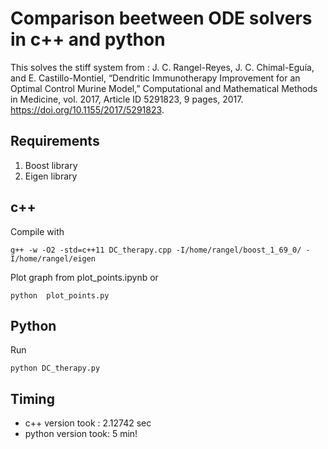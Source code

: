 # Comparison beetween ODE solvers in c++ and python
This solves the stiff system from :
J. C. Rangel-Reyes, J. C. Chimal-Eguía, and E. Castillo-Montiel, “Dendritic Immunotherapy Improvement for an Optimal Control Murine Model,” Computational and Mathematical Methods in Medicine, vol. 2017, Article ID 5291823, 9 pages, 2017. https://doi.org/10.1155/2017/5291823.


## Requirements 
1. Boost library
2. Eigen library

## c++
Compile with 
```
g++ -w -O2 -std=c++11 DC_therapy.cpp -I/home/rangel/boost_1_69_0/ -I/home/rangel/eigen
```
Plot graph from plot_points.ipynb or 
```
python  plot_points.py
```

## Python 

Run 
```
python DC_therapy.py
```

## Timing
* c++ version took : 2.12742 sec
* python version took: 5 min!
